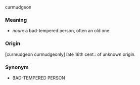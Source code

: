 curmudgeon
### Meaning
+ _noun_: a bad-tempered person, often an old one

### Origin

[curmudgeon curmudgeonly] late 16th cent.: of unknown origin.

### Synonym

+ BAD-TEMPERED PERSON


